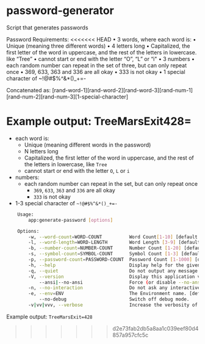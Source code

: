 # password-generator
Script that generates passwords


Password Requirements:
<<<<<<< HEAD
	• 3 words, where each word is:
		• Unique (meaning three different words)
		• 4 letters long
		• Capitalized, the first letter of the word in uppercase, and the rest of the letters in lowercase. like “Tree”
		• cannot start or end with the letter “O”, “L” or “i"
	• 3 numbers
		• each random number can repeat in the set of three, but can only repeat once
			• 369, 633, 363 and 336 are all okay 
			• 333 is not okay
	• 1 special character of ~!@#$%^&*()_+=-

Concatenated as:
[rand-word-1][rand-word-2][rand-word-3][rand-num-1][rand-num-2][rand-num-3][1-special-character]

Example output: TreeMarsExit428=
=======
- each word is:
    - Unique (meaning different words in the password)
    - N letters long
    - Capitalized, the first letter of the word in uppercase, and the rest of the letters in lowercase, like `Tree`
    - cannot start or end with the letter `O`, `L` or `i`
- numbers:
    - each random number can repeat in the set, but can only repeat once
        - `369`, `633`, `363` and `336` are all okay
        - `333` is not okay
- 1-3 special character of `~!@#$%^&*()_+=-`

```bash
    Usage:
        app:generate-password [options]

    Options:
        -w, --word-count=WORD-COUNT          Word Count[1-10] [default: 3]
        -l, --word-length=WORD-LENGTH        Word Length [3-9] [default: 5]
        -b, --number-count=NUMBER-COUNT      Number Count [1-20] [default: 3]
        -s, --symbol-count=SYMBOL-COUNT      Symbol Count [1-3] [default: 1]
        -p, --password-count=PASSWORD-COUNT  Password Count [1-1000] [default: 10]
        -h, --help                           Display help for the given command. When no command is given display help for the list command
        -q, --quiet                          Do not output any message
        -V, --version                        Display this application version
            --ansi|--no-ansi                 Force (or disable --no-ansi) ANSI output
        -n, --no-interaction                 Do not ask any interactive question
        -e, --env=ENV                        The Environment name. [default: "dev"]
            --no-debug                       Switch off debug mode.
        -v|vv|vvv, --verbose                 Increase the verbosity of messages: 1 for normal output, 2 for more verbose output and 3 for debug
```

Example output: `TreeMarsExit=428`
>>>>>>> d2e73fab2db5a8aa1c039eef80d4857a957cfc5c
